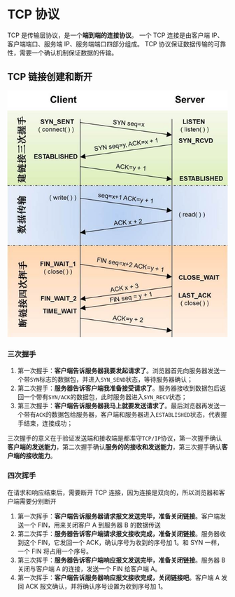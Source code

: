 # TCP 协议

TCP 是传输层协议，是一个**端到端的连接协议**。
一个 TCP 连接是由客户端 IP、客户端端口、服务端 IP、服务端端口四部分组成。
TCP 协议保证数据传输的可靠性，需要一个确认机制保证数据的传输。

## TCP 链接创建和断开

![TCP](../../../assets/images/network/tcp.jpeg)

### 三次握手

1. 第一次握手：**客户端告诉服务器我要发起请求了**。浏览器首先向服务器发送一个带`SYN`标志的数据包，并进入`SYN_SEND`状态，等待服务器确认；
2. 第二次握手：**服务器告诉客户端我准备接受请求了**。服务器接收到数据包后返回一个带有`SYN/ACK`的数据包，此时服务器进入`SYN_RECV`状态；
3. 第三次握手：**客户端告诉服务器我马上就要发送请求了**。最后浏览器再发送一个带有`ACK`的数据包给服务器，客户端和服务器进入`ESTABLISHED`状态，代表握手结束，连接成功；

三次握手的意义在于验证发送端和接收端是都准守`TCP/IP`协议，第一次握手确认**客户端的发送能力**，第二次握手确认**服务的的接收和发送能力**，第三次握手确认**客户端的接收能力**。

### 四次挥手

在请求和响应结束后，需要断开 TCP 连接，因为连接是双向的，所以浏览器和客户端需要分别断开

1. 第一次挥手：**客户端告诉服务器请求报文发送完毕，准备关闭链接**。客户端发送一个 FIN，用来关闭客户 A 到服务器 B 的数据传送
2. 第二次挥手：**服务器告诉客户端请求报文接收完成，准备关闭链接**。服务器收到这个 FIN，它发回一个 ACK，确认序号为收到的序号加 1。和 SYN 一样，一个 FIN 将占用一个序号。
3. 第三次挥手：**服务器告诉客户端响应报文发送完毕，准备关闭链接**。服务器 B 关闭与客户端 A 的连接，发送一个 FIN 给客户端 A。
4. 第一次挥手：**客户端告诉服务器响应报文接收完成，关闭链接吧**。客户端 A 发回 ACK 报文确认，并将确认序号设置为收到序号加 1。
